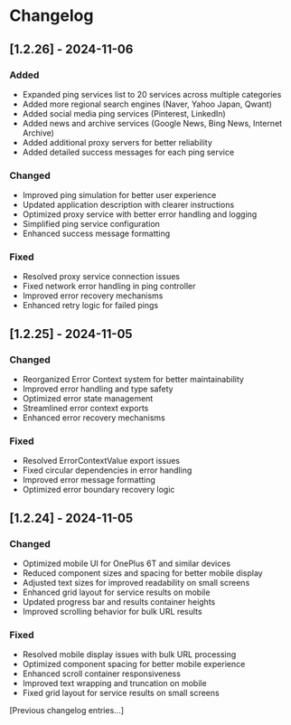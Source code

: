 # Changelog

## [1.2.26] - 2024-11-06

### Added
- Expanded ping services list to 20 services across multiple categories
- Added more regional search engines (Naver, Yahoo Japan, Qwant)
- Added social media ping services (Pinterest, LinkedIn)
- Added news and archive services (Google News, Bing News, Internet Archive)
- Added additional proxy servers for better reliability
- Added detailed success messages for each ping service

### Changed
- Improved ping simulation for better user experience
- Updated application description with clearer instructions
- Optimized proxy service with better error handling and logging
- Simplified ping service configuration
- Enhanced success message formatting

### Fixed
- Resolved proxy service connection issues
- Fixed network error handling in ping controller
- Improved error recovery mechanisms
- Enhanced retry logic for failed pings

## [1.2.25] - 2024-11-05

### Changed
- Reorganized Error Context system for better maintainability
- Improved error handling and type safety
- Optimized error state management
- Streamlined error context exports
- Enhanced error recovery mechanisms

### Fixed
- Resolved ErrorContextValue export issues
- Fixed circular dependencies in error handling
- Improved error message formatting
- Optimized error boundary recovery logic

## [1.2.24] - 2024-11-05

### Changed
- Optimized mobile UI for OnePlus 6T and similar devices
- Reduced component sizes and spacing for better mobile display
- Adjusted text sizes for improved readability on small screens
- Enhanced grid layout for service results on mobile
- Updated progress bar and results container heights
- Improved scrolling behavior for bulk URL results

### Fixed
- Resolved mobile display issues with bulk URL processing
- Optimized component spacing for better mobile experience
- Enhanced scroll container responsiveness
- Improved text wrapping and truncation on mobile
- Fixed grid layout for service results on small screens

[Previous changelog entries...]